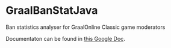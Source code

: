 # GraalBanStatJava
Ban statistics analyser for GraalOnline Classic game moderators

Documentaton can be found in [this Google Doc](https://docs.google.com/document/d/1Za3SflbXKOh0TprHQhDC88q_x87FeP5gzbQxKhZKJc8/edit).
